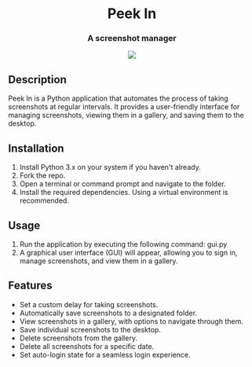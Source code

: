 <h1 align="center"> Peek In</h1>
<h3 align="center">A screenshot manager</h3>

<p align="center">
  <img src="https://user-images.githubusercontent.com/34344118/172986936-47beb405-a5d4-4f88-8fca-facb37ad94fd.png"/>
</p>


## Description
Peek In is a Python application that automates the process of taking screenshots at regular intervals. It provides a user-friendly interface for managing screenshots, viewing them in a gallery, and saving them to the desktop.

## Installation
1. Install Python 3.x on your system if you haven't already.
2. Fork the repo.
3. Open a terminal or command prompt and navigate to the folder.
4. Install the required dependencies.  Using a virtual environment is recommended.

## Usage
1. Run the application by executing the following command: gui.py
2. A graphical user interface (GUI) will appear, allowing you to sign in, manage screenshots, and view them in a gallery.

## Features
- Set a custom delay for taking screenshots.
- Automatically save screenshots to a designated folder.
- View screenshots in a gallery, with options to navigate through them.
- Save individual screenshots to the desktop.
- Delete screenshots from the gallery.
- Delete all screenshots for a specific date.
- Set auto-login state for a seamless login experience.
